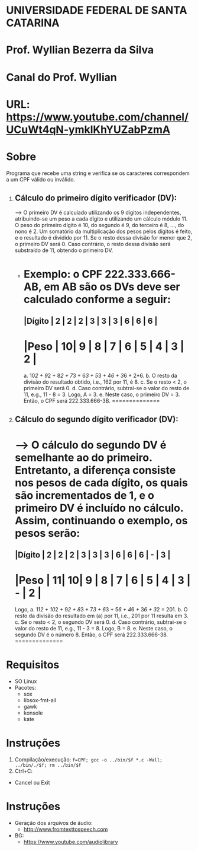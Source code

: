 # UNIVERSIDADE FEDERAL DE SANTA CATARINA
# Prof. Wyllian Bezerra da Silva 
# Canal do Prof. Wyllian
# URL: https://www.youtube.com/channel/UCuWt4qN-ymklKhYUZabPzmA



# Sobre 
Programa que recebe uma string e verifica se os caracteres correspondem a um CPF válido ou inválido.

1. Cálculo do primeiro dígito verificador (DV):
   --------------------------------------------
   --> O primeiro DV é calculado utilizando os 9 dígitos independentes, atribuindo-se um peso a cada dígito e utilizando um cálculo módulo 11. O peso do primeiro dígito é 10, do segundo é 9, do terceiro é 8, ..., do nono é 2. Um somatório da multiplicação dos pesos pelos dígitos é feito, e o resultado é dividido por 11. Se o resto dessa divisão for menor que 2, o primeiro DV será 0. Caso contrário, o resto dessa divisão será substraído de 11, obtendo o primeiro DV. 
   - Exemplo: o CPF 222.333.666-AB, em AB são os DVs deve ser calculado conforme a seguir:
     ==============================================
     |Dígito  | 2 | 2 | 2 | 3 | 3 | 3 | 6 | 6 | 6 |
     ----------------------------------------------
     |Peso    | 10| 9 | 8 | 7 | 6 | 5 | 4 | 3 | 2 |
     ==============================================
     a. 10*2 + 9*2 + 8*2 + 7*3 + 6*3 + 5*3 + 4*6 + 3*6 + 2*6.
     b. O resto da divisão do resultado obtido, i.e., 162 por 11, é 8.
     c. Se o resto < 2, o primeiro DV será 0.
     d. Caso contrário, subtrai-se o valor do resto de 11, e.g., 11 - 8 = 3. Logo, A = 3.
     e. Neste caso, o primeiro DV = 3. Então, o CPF será 222.333.666-3B.
                                                         ==============

2. Cálculo do segundo dígito verificador (DV):
   -------------------------------------------
   --> O cálculo do segundo DV é semelhante ao do primeiro. Entretanto, a diferença consiste nos pesos de cada dígito, os quais são incrementados de 1, e o primeiro DV é incluído no cálculo. Assim, continuando o exemplo, os pesos serão:
   ======================================================
   |Dígito  | 2 | 2 | 2 | 3 | 3 | 3 | 6 | 6 | 6 | - | 3 |
   ------------------------------------------------------
   |Peso    | 11| 10| 9 | 8 | 7 | 6 | 5 | 4 | 3 | - | 2 |
   ======================================================
   Logo, 
   a. 11*2 + 10*2 + 9*2 + 8*3 + 7*3 + 6*3 + 5*6 + 4*6 + 3*6 + 3*2 = 201.
   b. O resto da divisão do resultado em (a) por 11, i.e., 201 por 11 resulta em 3.
   c. Se o resto < 2, o segundo DV será 0.
   d. Caso contrário, subtrai-se o valor do resto de 11, e.g., 11 - 3 = 8. Logo, B = 8.
   e. Neste caso, o segundo DV é o número 8. Então, o CPF será 222.333.666-38.
                                                               ==============

# Requisitos
- SO Linux
- Pacotes:
  - sox
  - libsox-fmt-all
  - gawk
  - konsole
  - kate


# Instruções
1. Compilação/execução:
  `f=CPF; gcc -o ../bin/$f *.c -Wall; ../bin/./$f; rm ../bin/$f` 
2. Ctrl+C: 
  - Cancel ou Exit
 
 
# Instruções
- Geração dos arquivos de áudio:
  - http://www.fromtexttospeech.com
- BG:
  - https://www.youtube.com/audiolibrary
